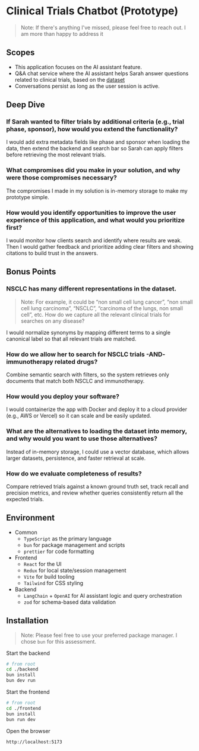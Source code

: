 # Clinical Trials Chatbot (Prototype)

> Note: If there's anything I've missed, please feel free to reach out. I am more than happy to address it

## Scopes

- This application focuses on the AI assistant feature.
- Q&A chat service where the AI assistant helps Sarah answer questions related to clinical trials, based on the [dataset](./backend/data/ctg-studies.csv)
- Conversations persist as long as the user session is active.

## Deep Dive

### If Sarah wanted to filter trials by additional criteria (e.g., trial phase, sponsor), how would you extend the functionality?

I would add extra metadata fields like phase and sponsor when loading the data, then extend the backend and search bar so Sarah can apply filters before retrieving the most relevant trials.

### What compromises did you make in your solution, and why were those compromises necessary?

The compromises I made in my solution is in-memory storage to make my prototype simple. 

### How would you identify opportunities to improve the user experience of this application, and what would you prioritize first?

I would monitor how clients search and identify where results are weak. Then I would gather feedback and prioritize adding clear filters and showing citations to build trust in the answers.

## Bonus Points

### NSCLC has many different representations in the dataset. 

> Note: For example, it could be “non small cell lung cancer”, “non small cell lung carcinoma”, “NSCLC”, “carcinoma of the lungs, non small cell”, etc. How do we capture all the relevant clinical trials for searches on any disease?

I would normalize synonyms by mapping different terms to a single canonical label so that all relevant trials are matched.

### How do we allow her to search for NSCLC trials -AND- immunotherapy related drugs?

Combine semantic search with filters, so the system retrieves only documents that match both NSCLC and immunotherapy.

### How would you deploy your software?

I would containerize the app with Docker and deploy it to a cloud provider (e.g., AWS or Vercel) so it can scale and be easily updated.

### What are the alternatives to loading the dataset into memory, and why would you want to use those alternatives?

Instead of in-memory storage, I could use a vector database, which allows larger datasets, persistence, and faster retrieval at scale.

### How do we evaluate completeness of results?

Compare retrieved trials against a known ground truth set, track recall and precision metrics, and review whether queries consistently return all the expected trials.

## Environment

- Common
    - `TypeScript` as the primary language
    - `bun` for package management and scripts
    - `prettier` for code formatting
- Frontend
    - `React` for the UI
    - `Redux` for local state/session management
    - `Vite` for build tooling
    - `Tailwind` for CSS styling
- Backend
    - `LangChain` + `OpenAI` for AI assistant logic and query orchestration
    - `zod` for schema-based data validation

## Installation

> Note: Please feel free to use your preferred package manager. I chose `bun` for this assessment.

Start the backend

```bash
# from root
cd ./backend
bun install
bun dev run
```

Start the frontend

```bash
# from root 
cd ./frontend
bun install
bun run dev
```

Open the browser

```
http://localhost:5173
```